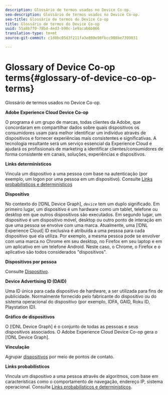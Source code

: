 ```yaml
---
description: Glossário de termos usados no Device Co-op.
seo-description: Glossário de termos usados no Device Co-op.
seo-title: Glossário de termos do Device Co-op
title: Glossário de termos do Device Co-op
uuid: 55a8b7f0-78bd-4ed3-b90c-1e9acab6b866
translation-type: tm+mt
source-git-commit: c1d0bc05d3f211fa3e899e98fbcc908be7399031

---
```



# Glossary of Device Co-op terms{#glossary-of-device-co-op-terms}

Glossário de termos usados no Device Co-op.

**Adobe Experience Cloud Device Co-op**

O programa é um grupo de marcas, todas clientes da Adobe, que concordaram em compartilhar dados sobre quais dispositivos os consumidores usam para melhor identificar um indivíduo através de dispositivos e fornecer experiências mais consistentes e significativas. A tecnologia resultante será um serviço essencial da Experience Cloud e ajudará os profissionais de marketing a identificar clientes/consumidores de forma consistente em canais, soluções, experiências e dispositivos.

**Links determinísticos**

Vincula um dispositivo a uma pessoa com base na autenticação (por exemplo, um logon por uma pessoa em um dispositivo). Consulte [Links probabilísticos e determinísticos](processes/links.md#concept-58bb7ab25f904f5f98d645e35205c931)

**Dispositivo**

No contexto do [!DNL Device Graph], *`device`* tem um duplo significado. Em primeiro lugar, um dispositivo é um hardware como um tablet, telefone ou desktop em que outros dispositivos são executados. Em segundo lugar, um dispositivo é um dispositivo móvel, desktop ou outro ponto de interação em que uma pessoa se envolve com uma marca. Atualmente, uma [!DNL Experience Cloud] ID exclusiva é atribuída a uma pessoa para cada dispositivo que ela utiliza. Por exemplo, a mesma pessoa pode se envolver com uma marca no Chrome em seu desktop, no Firefox em seu laptop e em um aplicativo em um telefone Android. Neste caso, o Chrome, o Firefox e o aplicativo são todos considerados &quot;dispositivos&quot;.

**Dispositivos por pessoa**

Consulte [Dispositivo](glossary.md#glossentry-5690d9a245634214b91890156e216950).

**Device Advertising ID (DAID)**

Uma ID única para cada dispositivo de hardware, a ser utilizada para fins de publicidade. Normalmente fornecido pelo fabricante do dispositivo ou do sistema operacional do dispositivo (por exemplo, IDFA, GAID, Roku ID, Playstation ID).

**Gráfico de dispositivos**

O [!DNL Device Graph] é o conjunto de todas as pessoas e seus dispositivos associados. O Adobe Experience Cloud Device Co-op gera o [!DNL Device Graph].

**Vinculação**

Agrupar [dispositivos](glossary.md#glossentry-5690d9a245634214b91890156e216950) por meio de pontos de contato.

**Links probabilísticos**

Vincula um dispositivo a uma pessoa através de algoritmos, com base em características como o comportamento de navegação, endereço IP, sistema operacional. Consulte [Links probabilísticos e determinísticos](processes/links.md#concept-58bb7ab25f904f5f98d645e35205c931).
